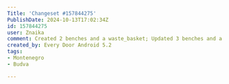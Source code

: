 ```yaml
---
Title: 'Changeset #157844275'
PublishDate: 2024-10-13T17:02:34Z
id: 157844275
user: Znaika
comment: Created 2 benches and a waste_basket; Updated 3 benches and a post_box; Confirmed 2 atms
created_by: Every Door Android 5.2
tags:
- Montenegro
- Budva

---
```

